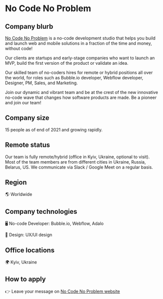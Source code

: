 # No Code No Problem

## Company blurb

[No Code No Problem](https://www.nocodenoprob.com/) is a no-code development studio that helps you build and launch web and mobile solutions in a fraction of the time and money, without code! 

Our clients are startups and early-stage companies who want to launch an MVP, build the first version of the product or validate an idea. 

Our skilled team of no-coders hires for remote or hybrid positions all over the world, for roles such as Bubble.io developer, Webflow developer, Designer, PM, Sales, and Marketing.

Join our dynamic and vibrant team and be at the crest of the new innovative no-code wave that changes how software products are made. Be a pioneer and join our team! 

## Company size

15 people as of end of 2021 and growing rapidly.

## Remote status

Our team is fully remote/hybrid (office in Kyiv, Ukraine, optional to visit). Most of the team members are from different cities in Ukraine, Russia, Belarus, US. We communicate via Slack / Google Meet on a regular basis.

## Region

🌎 Worldwide

## Company technologies

🖥 No-code Developer: Bubble.io, Webflow, Adalo

🎨 Design: UX/UI design

## Office locations

🌍 Kyiv, Ukraine

## How to apply

👉 Leave your message on [No Code No Problem website](https://www.nocodenoprob.com/)
